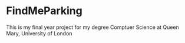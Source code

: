 # FindMeParking
This is my final year project for my degree Comptuer Science at Queen Mary, University of London
